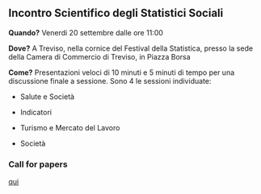 ## Incontro Scientifico degli Statistici Sociali

**Quando?** Venerdi 20 settembre dalle ore 11:00

**Dove?** A Treviso, nella cornice del Festival della Statistica, presso la sede della Camera di Commercio di Treviso, in Piazza Borsa

**Come?** Presentazioni veloci di 10 minuti e 5 minuti di tempo per una discussione finale a sessione. Sono 4 le sessioni individuate: 

- Salute e Società

- Indicatori

- Turismo e Mercato del Lavoro

- Società

### Call for papers

[qui](./prova.md)